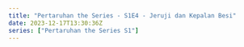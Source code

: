 ```yaml
---
title: "Pertaruhan the Series - S1E4 - Jeruji dan Kepalan Besi"
date: 2023-12-17T13:30:36Z
series: ["Pertaruhan the Series S1"]
---
```



<mux-player stream-type="on-demand"
  src="https://kp3d-my.sharepoint.com/personal/ryoo_kp3d_onmicrosoft_com/_layouts/15/download.aspx?share=ESP_lQtuHD5Mm5kuv3p8H0MBaKPyY_LSYBzMxVdzIutgwA" prefer-playback="mse" controls>
  </mux-player>
  
  
  <script src="https://cdn.jsdelivr.net/npm/@mux/mux-player"></script>
  
 <script type="application/ld+json">
 {
  "@context": "https://schema.org/",
  "@type": "VideoObject",
  "name": "Pertaruhan the Series - S1E4 - Jeruji dan Kepalan Besi",
  "contentUrl": "https://stream.mux.com/DnAGhhfV6D98THiOKzjcXZcT00KkTTFHP224zAT9HeDQ.m3u8",
  "thumbnailUrl": "https://www.themoviedb.org/t/p/original/zwsJRRmVozVZ1tDs8buIs97pCqm.jpg?width=314&fit_mode=preserve&time=25",
  "uploadDate": "2023-12-17T13:30:36Z",
}

</script>